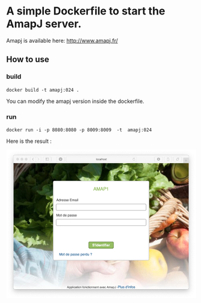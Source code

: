 # A simple Dockerfile to start the AmapJ server.

Amapj is available here: http://www.amapj.fr/

## How to use

### build
	docker build -t amapj:024 .
	
You can modify the amapj version inside the dockerfile. 

### run
	docker run -i -p 8080:8080 -p 8009:8009  -t  amapj:024
	
Here is the result :

![navigator](https://raw.githubusercontent.com/20100/amapj-docker/master/github/navigator.png)